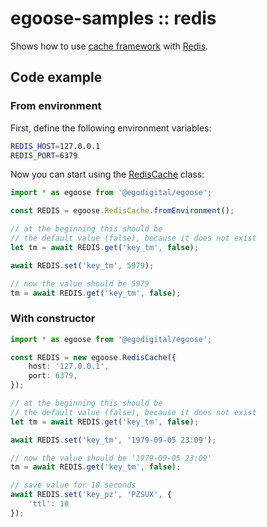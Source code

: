 # egoose-samples :: redis

Shows how to use [cache framework](https://egodigital.github.io/egoose/modules/_cache_index_.html) with [Redis](https://egodigital.github.io/egoose/modules/_cache_redis_.html).

## Code example

### From environment

First, define the following environment variables:

```bash
REDIS_HOST=127.0.0.1
REDIS_PORT=6379
```

Now you can start using the [RedisCache](https://egodigital.github.io/egoose/classes/_cache_redis_.rediscache.html) class:

```typescript
import * as egoose from '@egodigital/egoose';

const REDIS = egoose.RedisCache.fromEnvironment();

// at the beginning this should be
// the default value (false), because it does not exist
let tm = await REDIS.get('key_tm', false);

await REDIS.set('key_tm', 5979);

// now the value should be 5979
tm = await REDIS.get('key_tm', false);
```

### With constructor

```typescript
import * as egoose from '@egodigital/egoose';

const REDIS = new egoose.RedisCache({
    host: '127.0.0.1',
    port: 6379,
});

// at the beginning this should be
// the default value (false), because it does not exist
let tm = await REDIS.get('key_tm', false);

await REDIS.set('key_tm', '1979-09-05 23:09');

// now the value should be '1979-09-05 23:09'
tm = await REDIS.get('key_tm', false);

// save value for 10 seconds
await REDIS.set('key_pz', 'PZSUX', {
    'ttl': 10
});
```
